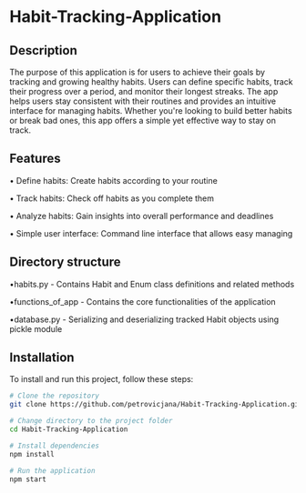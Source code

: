 # Habit-Tracking-Application

## Description
The purpose of this application is for users to achieve their goals by tracking and growing healthy habits. 
Users can define specific habits, track their progress over a period, and monitor their longest streaks. 
The app helps users stay consistent with their routines and provides an intuitive interface for managing habits.
Whether you're looking to build better habits or break bad ones, this app offers a simple yet effective way to stay on track.

## Features
• Define habits: Create habits according to your routine

• Track habits: Check off habits as you complete them 

• Analyze habits: Gain insights into overall performance and deadlines

• Simple user interface: Command line interface that allows easy managing

## Directory structure
•habits.py - Contains Habit and Enum class definitions and related methods

•functions_of_app - Contains the core functionalities of the application

•database.py - Serializing and deserializing tracked Habit objects using pickle module


## Installation

To install and run this project, follow these steps:

```bash
# Clone the repository
git clone https://github.com/petrovicjana/Habit-Tracking-Application.git

# Change directory to the project folder
cd Habit-Tracking-Application

# Install dependencies
npm install

# Run the application
npm start
